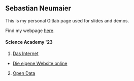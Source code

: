 ## Sebastian Neumaier

This is my personal Gitlab page used for slides and demos.

Find my webpage [here](https://sebneumaier.wordpress.com/).

#### Science Academy '23

1. [Das Internet](academy/internet.html)
  * [Die eigene Website online](academy/createwebsite.html)
2. [Open Data](academy/opendata.html)
